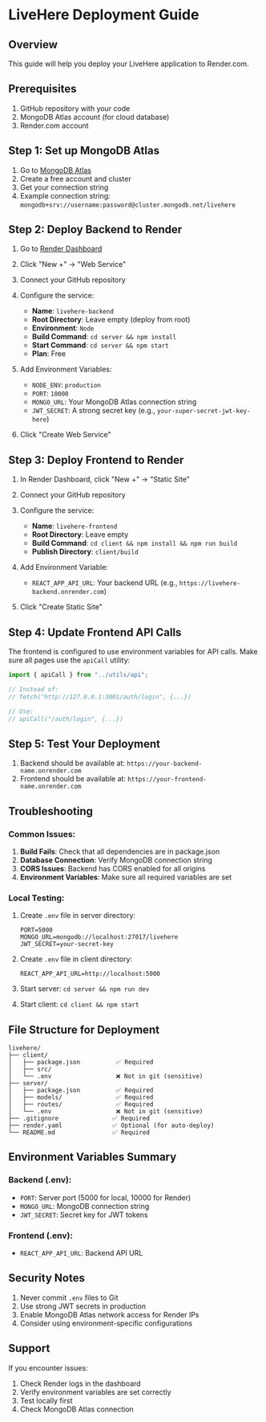 # LiveHere Deployment Guide

## Overview
This guide will help you deploy your LiveHere application to Render.com.

## Prerequisites
1. GitHub repository with your code
2. MongoDB Atlas account (for cloud database)
3. Render.com account

## Step 1: Set up MongoDB Atlas

1. Go to [MongoDB Atlas](https://www.mongodb.com/atlas)
2. Create a free account and cluster
3. Get your connection string
4. Example connection string: `mongodb+srv://username:password@cluster.mongodb.net/livehere`

## Step 2: Deploy Backend to Render

1. Go to [Render Dashboard](https://dashboard.render.com/)
2. Click "New +" → "Web Service"
3. Connect your GitHub repository
4. Configure the service:
   - **Name**: `livehere-backend`
   - **Root Directory**: Leave empty (deploy from root)
   - **Environment**: `Node`
   - **Build Command**: `cd server && npm install`
   - **Start Command**: `cd server && npm start`
   - **Plan**: Free

5. Add Environment Variables:
   - `NODE_ENV`: `production`
   - `PORT`: `10000`
   - `MONGO_URL`: Your MongoDB Atlas connection string
   - `JWT_SECRET`: A strong secret key (e.g., `your-super-secret-jwt-key-here`)

6. Click "Create Web Service"

## Step 3: Deploy Frontend to Render

1. In Render Dashboard, click "New +" → "Static Site"
2. Connect your GitHub repository
3. Configure the service:
   - **Name**: `livehere-frontend`
   - **Root Directory**: Leave empty
   - **Build Command**: `cd client && npm install && npm run build`
   - **Publish Directory**: `client/build`

4. Add Environment Variable:
   - `REACT_APP_API_URL`: Your backend URL (e.g., `https://livehere-backend.onrender.com`)

5. Click "Create Static Site"

## Step 4: Update Frontend API Calls

The frontend is configured to use environment variables for API calls. Make sure all pages use the `apiCall` utility:

```javascript
import { apiCall } from "../utils/api";

// Instead of:
// fetch("http://127.0.0.1:3001/auth/login", {...})

// Use:
// apiCall("/auth/login", {...})
```

## Step 5: Test Your Deployment

1. Backend should be available at: `https://your-backend-name.onrender.com`
2. Frontend should be available at: `https://your-frontend-name.onrender.com`

## Troubleshooting

### Common Issues:

1. **Build Fails**: Check that all dependencies are in package.json
2. **Database Connection**: Verify MongoDB connection string
3. **CORS Issues**: Backend has CORS enabled for all origins
4. **Environment Variables**: Make sure all required variables are set

### Local Testing:

1. Create `.env` file in server directory:
   ```env
   PORT=5000
   MONGO_URL=mongodb://localhost:27017/livehere
   JWT_SECRET=your-secret-key
   ```

2. Create `.env` file in client directory:
   ```env
   REACT_APP_API_URL=http://localhost:5000
   ```

3. Start server: `cd server && npm run dev`
4. Start client: `cd client && npm start`

## File Structure for Deployment

```
livehere/
├── client/
│   ├── package.json          ✅ Required
│   ├── src/
│   └── .env                  ❌ Not in git (sensitive)
├── server/
│   ├── package.json          ✅ Required
│   ├── models/               ✅ Required
│   ├── routes/               ✅ Required
│   └── .env                  ❌ Not in git (sensitive)
├── .gitignore               ✅ Required
├── render.yaml              ✅ Optional (for auto-deploy)
└── README.md                ✅ Required
```

## Environment Variables Summary

### Backend (.env):
- `PORT`: Server port (5000 for local, 10000 for Render)
- `MONGO_URL`: MongoDB connection string
- `JWT_SECRET`: Secret key for JWT tokens

### Frontend (.env):
- `REACT_APP_API_URL`: Backend API URL

## Security Notes

1. Never commit `.env` files to Git
2. Use strong JWT secrets in production
3. Enable MongoDB Atlas network access for Render IPs
4. Consider using environment-specific configurations

## Support

If you encounter issues:
1. Check Render logs in the dashboard
2. Verify environment variables are set correctly
3. Test locally first
4. Check MongoDB Atlas connection 